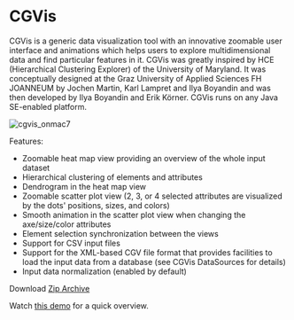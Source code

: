 # CGVis 


CGVis is a generic data visualization tool with an innovative zoomable user interface and animations which helps users to explore multidimensional data and find particular features in it.
CGVis was greatly inspired by HCE (Hierarchical Clustering Explorer) of the University of Maryland. 
It was conceptually designed at the Graz University of Applied Sciences FH JOANNEUM by Jochen Martin, Karl Lampret and Ilya Boyandin and was then developed
by Ilya Boyandin and Erik Körner. CGVis runs on any Java SE-enabled platform.

![cgvis_onmac7](https://user-images.githubusercontent.com/351828/234059078-0fb1c3cd-186c-4329-8871-ff12d1337412.png)




Features:

- Zoomable heat map view providing an overview of the whole input dataset
- Hierarchical clustering of elements and attributes
- Dendrogram in the heat map view
- Zoomable scatter plot view (2, 3, or 4 selected attributes are visualized by the dots' positions, sizes, and colors)
- Smooth animation in the scatter plot view when changing the axe/size/color attributes
- Element selection synchronization between the views
- Support for CSV input files
- Support for the XML-based CGV file format that provides facilities to load the input data from a database (see CGVis DataSources for details)
- Input data normalization (enabled by default)


Download [Zip Archive](https://code.google.com/archive/p/cgvis/downloads)

Watch [this demo](https://www.youtube.com/embed/uNuOjlZ0Rdw?rel=0&amp;showinfo=0&amp;start=10) for a quick overview.
